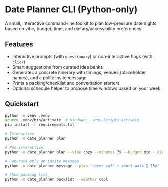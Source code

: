 # Date Planner CLI (Python-only)

A small, interactive command‑line toolkit to plan low-pressure date nights based on vibe, budget, time, and dietary/accessibility preferences.

## Features
- Interactive prompts (with `questionary`) or non-interactive flags (with `click`)
- Smart suggestions from curated idea banks
- Generates a concrete itinerary with timings, venues (placeholder names), and a polite invite message
- Prints a packing/checklist and conversation starters
- Optional schedule helper to propose time windows based on your week

## Quickstart
```bash
python -m venv .venv
source .venv/bin/activate  # Windows: .venv\Scripts\activate
pip install -r requirements.txt

# Interactive
python -m date_planner plan

# Non-interactive
python -m date_planner plan --vibe cozy --minutes 75 --budget mid --diet "No preference" --access "Short walking" --city "Budapest"

# Generate only an invite message
python -m date_planner message --plan 'cozy: café + short walk @ 75m'

# Show packing list
python -m date_planner packlist --weather cool
```
